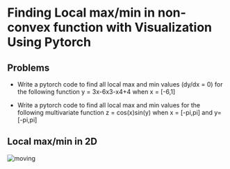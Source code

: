 
# Finding Local max/min in non-convex function with Visualization Using Pytorch


## Problems
* Write a pytorch code to find all local max and min values (dy/dx = 0) for the following function 
 y = 3x-6x3-x4+4 when x = [-6,1]

* Write a pytorch code to find all local max and min values for the following multivariate function 
 z = cos(x)sin(y) when x = [-pi,pi] and y=[-pi,pi]


## Local max/min in 2D

![moving](https://user-images.githubusercontent.com/27954949/111938347-bbc6e100-8a97-11eb-8536-a6a91a7b9f5c.gif)

